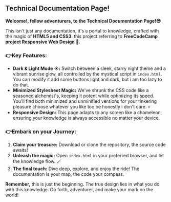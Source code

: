 ## **Technical Documentation Page!**

**Welcome!, fellow adventurers, to the Technical Documentation Page!😎** ️

This isn't just any documentation, it's a portal to knowledge, crafted with the magic of **HTML5 and CSS3**. this project referring to **FreeCodeCamp project Responsive Web Design** 💪.

### 👉Key Features:
* **Dark & Light Mode ☀️:** Switch between a sleek, starry night theme and a vibrant sunrise glow, all controlled by the mystical script in `index.html`. You can modify it add some buttons light and dark, but i am too lazy to do that.
* **Minimized Stylesheet Magic:** We've shrunk the CSS code like a seasoned alchemist's, keeping it potent while optimizing its speed. You'll find both minimized and unminified versions for your tinkering pleasure choose whatever you like too be honestly i don't care. 💀 
* **Responsive Design:** This page adapts to any screen like a chameleon, ensuring your knowledge is always accessible no matter your device. 

### 👉Embark on your Journey:

1. **Claim your treasure:** Download or clone the repository, the source code awaits! 
2. **Unleash the magic:** Open `index.html` in your preferred browser, and let the knowledge flow. 🪄
3. **The final touch:** Dive deep, explore, and enjoy the ride! The documentation is your map, the code your compass. 

**Remember,** this is just the beginning. The true design lies in what you do with this knowledge. Go forth, adventurer, and make your mark on the world! 
